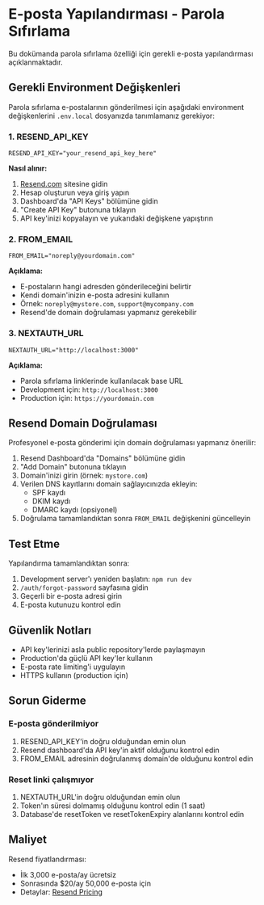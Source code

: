 # E-posta Yapılandırması - Parola Sıfırlama

Bu dokümanda parola sıfırlama özelliği için gerekli e-posta yapılandırması açıklanmaktadır.

## Gerekli Environment Değişkenleri

Parola sıfırlama e-postalarının gönderilmesi için aşağıdaki environment değişkenlerini `.env.local` dosyanızda tanımlamanız gerekiyor:

### 1. RESEND_API_KEY
```env
RESEND_API_KEY="your_resend_api_key_here"
```

**Nasıl alınır:**
1. [Resend.com](https://resend.com) sitesine gidin
2. Hesap oluşturun veya giriş yapın
3. Dashboard'da "API Keys" bölümüne gidin
4. "Create API Key" butonuna tıklayın
5. API key'inizi kopyalayın ve yukarıdaki değişkene yapıştırın

### 2. FROM_EMAIL
```env
FROM_EMAIL="noreply@yourdomain.com"
```

**Açıklama:**
- E-postaların hangi adresden gönderileceğini belirtir
- Kendi domain'inizin e-posta adresini kullanın
- Örnek: `noreply@mystore.com`, `support@mycompany.com`
- Resend'de domain doğrulaması yapmanız gerekebilir

### 3. NEXTAUTH_URL
```env
NEXTAUTH_URL="http://localhost:3000"
```

**Açıklama:**
- Parola sıfırlama linklerinde kullanılacak base URL
- Development için: `http://localhost:3000`
- Production için: `https://yourdomain.com`

## Resend Domain Doğrulaması

Profesyonel e-posta gönderimi için domain doğrulaması yapmanız önerilir:

1. Resend Dashboard'da "Domains" bölümüne gidin
2. "Add Domain" butonuna tıklayın
3. Domain'inizi girin (örnek: `mystore.com`)
4. Verilen DNS kayıtlarını domain sağlayıcınızda ekleyin:
   - SPF kaydı
   - DKIM kaydı
   - DMARC kaydı (opsiyonel)
5. Doğrulama tamamlandıktan sonra `FROM_EMAIL` değişkenini güncelleyin

## Test Etme

Yapılandırma tamamlandıktan sonra:

1. Development server'ı yeniden başlatın: `npm run dev`
2. `/auth/forgot-password` sayfasına gidin
3. Geçerli bir e-posta adresi girin
4. E-posta kutunuzu kontrol edin

## Güvenlik Notları

- API key'lerinizi asla public repository'lerde paylaşmayın
- Production'da güçlü API key'ler kullanın
- E-posta rate limiting'i uygulayın
- HTTPS kullanın (production için)

## Sorun Giderme

### E-posta gönderilmiyor
1. RESEND_API_KEY'in doğru olduğundan emin olun
2. Resend dashboard'da API key'in aktif olduğunu kontrol edin
3. FROM_EMAIL adresinin doğrulanmış domain'de olduğunu kontrol edin

### Reset linki çalışmıyor
1. NEXTAUTH_URL'in doğru olduğundan emin olun
2. Token'ın süresi dolmamış olduğunu kontrol edin (1 saat)
3. Database'de resetToken ve resetTokenExpiry alanlarını kontrol edin

## Maliyet

Resend fiyatlandırması:
- İlk 3,000 e-posta/ay ücretsiz
- Sonrasında $20/ay 50,000 e-posta için
- Detaylar: [Resend Pricing](https://resend.com/pricing)